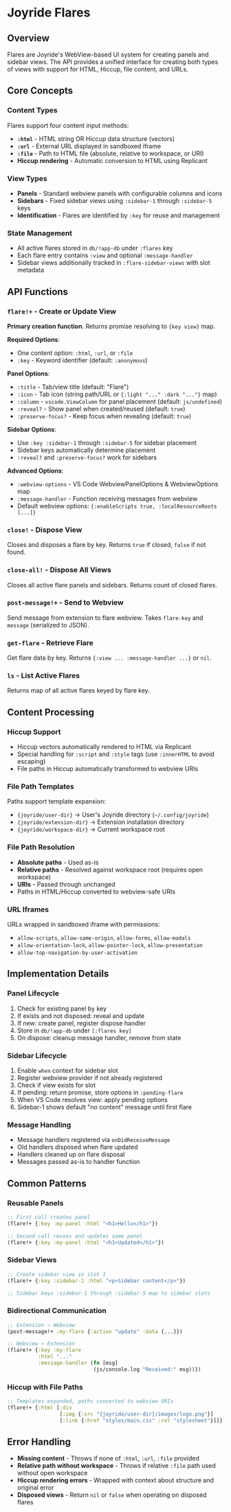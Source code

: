 # Joyride Flares

## Overview

Flares are Joyride's WebView-based UI system for creating panels and sidebar views. The API provides a unified interface for creating both types of views with support for HTML, Hiccup, file content, and URLs.

## Core Concepts

### Content Types
Flares support four content input methods:
- **`:html`** - HTML string OR Hiccup data structure (vectors)
- **`:url`** - External URL displayed in sandboxed iframe
- **`:file`** - Path to HTML file (absolute, relative to workspace, or URI)
- **Hiccup rendering** - Automatic conversion to HTML using Replicant

### View Types
- **Panels** - Standard webview panels with configurable columns and icons
- **Sidebars** - Fixed sidebar views using `:sidebar-1` through `:sidebar-5` keys
- **Identification** - Flares are identified by `:key` for reuse and management

### State Management
- All active flares stored in `db/!app-db` under `:flares` key
- Each flare entry contains `:view` and optional `:message-handler`
- Sidebar views additionally tracked in `:flare-sidebar-views` with slot metadata

## API Functions

### `flare!+` - Create or Update View
**Primary creation function**. Returns promise resolving to `{key view}` map.

**Required Options**:
- One content option: `:html`, `:url`, or `:file`
- `:key` - Keyword identifier (default: `:anonymous`)

**Panel Options**:
- `:title` - Tab/view title (default: "Flare")
- `:icon` - Tab icon (string path/URL or `{:light "..." :dark "..."}` map)
- `:column` - `vscode.ViewColumn` for panel placement (default: `js/undefined`)
- `:reveal?` - Show panel when created/reused (default: `true`)
- `:preserve-focus?` - Keep focus when revealing (default: `true`)

**Sidebar Options**:
- Use `:key :sidebar-1` through `:sidebar-5` for sidebar placement
- Sidebar keys automatically determine placement
- `:reveal?` and `:preserve-focus?` work for sidebars

**Advanced Options**:
- `:webview-options` - VS Code WebviewPanelOptions & WebviewOptions map
- `:message-handler` - Function receiving messages from webview
- Default webview options: `{:enableScripts true, :localResourceRoots [...]}`

### `close!` - Dispose View
Closes and disposes a flare by key. Returns `true` if closed, `false` if not found.

### `close-all!` - Dispose All Views
Closes all active flare panels and sidebars. Returns count of closed flares.

### `post-message!+` - Send to Webview
Send message from extension to flare webview. Takes `flare-key` and `message` (serialized to JSON).

### `get-flare` - Retrieve Flare
Get flare data by key. Returns `{:view ... :message-handler ...}` or `nil`.

### `ls` - List Active Flares
Returns map of all active flares keyed by flare key.

## Content Processing

### Hiccup Support
- Hiccup vectors automatically rendered to HTML via Replicant
- Special handling for `:script` and `:style` tags (use `:innerHTML` to avoid escaping)
- File paths in Hiccup automatically transformed to webview URIs

### File Path Templates
Paths support template expansion:
- `{joyride/user-dir}` → User's Joyride directory (`~/.config/joyride`)
- `{joyride/extension-dir}` → Extension installation directory
- `{joyride/workspace-dir}` → Current workspace root

### File Path Resolution
- **Absolute paths** - Used as-is
- **Relative paths** - Resolved against workspace root (requires open workspace)
- **URIs** - Passed through unchanged
- Paths in HTML/Hiccup converted to webview-safe URIs

### URL Iframes
URLs wrapped in sandboxed iframe with permissions:
- `allow-scripts`, `allow-same-origin`, `allow-forms`, `allow-modals`
- `allow-orientation-lock`, `allow-pointer-lock`, `allow-presentation`
- `allow-top-navigation-by-user-activation`

## Implementation Details

### Panel Lifecycle
1. Check for existing panel by key
2. If exists and not disposed: reveal and update
3. If new: create panel, register dispose handler
4. Store in `db/!app-db` under `[:flares key]`
5. On dispose: cleanup message handler, remove from state

### Sidebar Lifecycle
1. Enable `when` context for sidebar slot
2. Register webview provider if not already registered
3. Check if view exists for slot
4. If pending: return promise, store options in `:pending-flare`
5. When VS Code resolves view: apply pending options
6. Sidebar-1 shows default "no content" message until first flare

### Message Handling
- Message handlers registered via `onDidReceiveMessage`
- Old handlers disposed when flare updated
- Handlers cleaned up on flare disposal
- Messages passed as-is to handler function

## Common Patterns

### Reusable Panels
```clojure
;; First call creates panel
(flare!+ {:key :my-panel :html "<h1>Hello</h1>"})

;; Second call reuses and updates same panel
(flare!+ {:key :my-panel :html "<h1>Updated</h1>"})
```

### Sidebar Views
```clojure
;; Create sidebar view in slot 1
(flare!+ {:key :sidebar-1 :html "<p>Sidebar content</p>"})

;; Sidebar keys :sidebar-1 through :sidebar-5 map to sidebar slots
```

### Bidirectional Communication
```clojure
;; Extension → Webview
(post-message!+ :my-flare {:action "update" :data {...}})

;; Webview → Extension
(flare!+ {:key :my-flare
          :html "..."
          :message-handler (fn [msg]
                            (js/console.log "Received:" msg))})
```

### Hiccup with File Paths
```clojure
;; Templates expanded, paths converted to webview URIs
(flare!+ {:html [:div
                 [:img {:src "{joyride/user-dir}/images/logo.png"}]
                 [:link {:href "styles/main.css" :rel "stylesheet"}]]})
```

## Error Handling

- **Missing content** - Throws if none of `:html`, `:url`, `:file` provided
- **Relative path without workspace** - Throws if relative `:file` path used without open workspace
- **Hiccup rendering errors** - Wrapped with context about structure and original error
- **Disposed views** - Return `nil` or `false` when operating on disposed flares